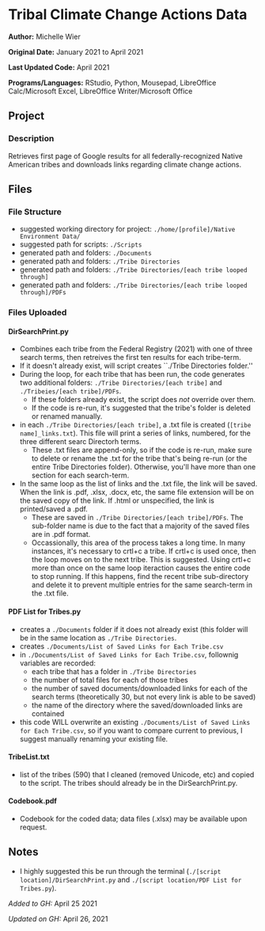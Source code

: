 # Tribal Climate Change Actions Data 

**Author:** Michelle Wier

**Original Date:** January 2021 to April 2021

**Last Updated Code:** April 2021

**Programs/Languages:** RStudio, Python, Mousepad, LibreOffice Calc/Microsoft Excel, LibreOffice Writer/Microsoft Office

## Project
### Description
Retrieves first page of Google results for all federally-recognized Native American tribes and downloads links regarding climate change actions.

## Files
### File Structure
  * suggested working directory for project: ``./home/[profile]/Native Environment Data/``
  * suggested path for scripts: ``./Scripts``
  * generated path and folders: ``./Documents``
  * generated path and folders: ``./Tribe Directories``
  * generated path and folders: ``./Tribe Directories/[each tribe looped through]`` 
  * generated path and folders: ``./Tribe Directories/[each tribe looped through]/PDFs``
  
### Files Uploaded
#### DirSearchPrint.py
* Combines each tribe from the Federal Registry (2021) with one of three search terms, then retreives the first ten results for each tribe-term. 
* If it doesn't already exist, will script creates ``./Tribe Directories folder.''
* During the loop, for each tribe that has been run, the code generates two additional folders: ``./Tribe Directories/[each tribe]`` and ``./Tribeies/[each tribe]/PDFs``. 
   + If these folders already exist, the script does *not* override over them. 
   + If the code is re-run, it's suggested that the tribe's folder is deleted or renamed manually.
* in each ``./Tribe Directories/[each tribe]``, a .txt file is created (``[tribe name]_links.txt``). This file will print a series of links, numbered, for the three different searc Directorh terms.
   + These .txt files are append-only, so if the code is re-run, make sure to delete or rename the .txt for the tribe that's being re-run (or the entire Tribe Directories folder). Otherwise, you'll have more than one section for each search-term.
* In the same loop as the list of links and the .txt file, the link will be saved. When the link is .pdf, .xlsx, .docx, etc, the same file extension will be on the saved copy of the link. If .html or unspecified, the link is printed/saved a .pdf. 
   + These are saved in ``./Tribe Directories/[each tribe]/PDFs``. The sub-folder name is due to the fact that a majority of the saved files are in .pdf format. 
   + Occassionally, this area of the process takes a long time. In many instances, it's necessary to crtl+c a tribe. If crtl+c is used once, then the loop moves on to the next tribe. This is suggested. Using crtl+c more than once on the same loop iteraction causes the entire code to stop running. If this happens, find the recent tribe sub-directory and delete it to prevent multiple entries for the same search-term in the .txt file. 
#### PDF List for Tribes.py
* creates a ``./Documents`` folder if it does not already exist (this folder will be in the same location as ``./Tribe Directories``. 
* creates ``./Documents/List of Saved Links for Each Tribe.csv``
* in ``./Documents/List of Saved Links for Each Tribe.csv``, follownig variables are recorded: 
   + each tribe that has a folder in ``./Tribe Directories``
   + the number of total files for each of those tribes 
   + the number of saved documents/downloaded links for each of the search terms (theoretically 30, but not every link is able to be saved) 
   + the name of the directory where the saved/downloaded links are contained
* this code WILL overwrite an existing ``./Documents/List of Saved Links for Each Tribe.csv``, so if you want to compare current to previous, I suggest manually renaming your existing file. 
#### TribeList.txt
* list of the tribes (590) that I cleaned (removed Unicode, etc) and copied to the script. The tribes should already be in the DirSearchPrint.py. 
#### Codebook.pdf
* Codebook for the coded data; data files (.xlsx) may be available upon request.

## Notes 
* I highly suggested this be run through the terminal (``./[script location]/DirSearchPrint.py`` and ``./[script location/PDF List for Tribes.py``). 
 <!-- Make sure to check the ./Tribe Directories/[each tribe] names occassionally. At one point, tribe names in the list were merged together, likely due to a missing comma between list items in the tribe name list. It should be fixed now, but it's something to keep an eye out for. -->
<!--  - Rather than deleting tribe sub-folders when I rerun a tribe, I rename folders--example, ./Tribe Directories  ./Tribe Direcotires_Feb when I rerun all the tribes in March, etc. I tend to zip the old folders to save space. -->
 
 
 
*Added to GH:* April 25 2021

*Updated on GH:* April 26, 2021

